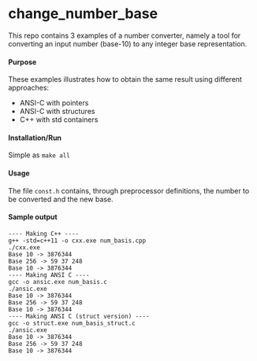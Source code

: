 # change_number_base
This repo contains 3 examples of a number converter, namely a tool for converting an input number (base-10) to any integer base representation.

#### Purpose
These examples illustrates how to obtain the same result using different approaches:
* ANSI-C with pointers
* ANSI-C with structures
* C++ with std containers

#### Installation/Run
Simple as ``make all``

#### Usage
The file ``const.h`` contains, through preprocessor definitions, the number to be converted and the new base.

#### Sample output
```
---- Making C++ ----
g++ -std=c++11 -o cxx.exe num_basis.cpp
./cxx.exe
Base 10 -> 3876344
Base 256 -> 59 37 248
Base 10 -> 3876344
---- Making ANSI C ----
gcc -o ansic.exe num_basis.c
./ansic.exe
Base 10 -> 3876344
Base 256 -> 59 37 248  
Base 10 -> 3876344
---- Making ANSI C (struct version) ----
gcc -o struct.exe num_basis_struct.c
./ansic.exe
Base 10 -> 3876344
Base 256 -> 59 37 248  
Base 10 -> 3876344
```
